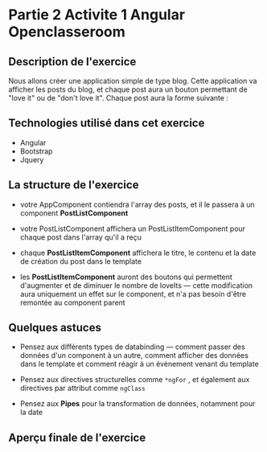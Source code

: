 # Partie 2 Activite 1 Angular Openclasseroom

## Description de l'exercice
Nous allons créer une application simple de type blog.  Cette application va afficher les posts du blog, et chaque post aura un bouton permettant de "love it" ou de "don't love it".  Chaque post aura la forme suivante : 

## Technologies utilisé dans cet exercice

* Angular
* Bootstrap
* Jquery

## La structure de l'exercice

* votre AppComponent contiendra l'array des posts, et il le passera à un component **PostListComponent**

* votre PostListComponent affichera un PostListItemComponent pour chaque post dans l'array qu'il a reçu

* chaque **PostListItemComponent** affichera le titre, le contenu et la date de création du post dans le template

* les **PostListItemComponent** auront des boutons qui permettent d'augmenter et de diminuer le nombre de loveIts — cette modification aura uniquement un effet sur le component, et n'a pas besoin d'être remontée au component parent

## Quelques astuces

* Pensez aux différents types de databinding — comment passer des données d'un component à un autre, comment afficher des données dans le template et comment réagir à un événement venant du template

* Pensez aux directives structurelles comme  <code>*ngFor</code>  , et également aux directives par attribut comme  <code>ngClass</code>

* Pensez aux **Pipes** pour la transformation de données, notamment pour la date

## Aperçu finale de l'exercice